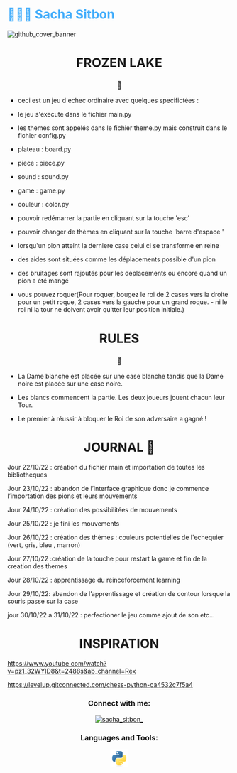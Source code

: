 <h1 style="color: #44AEFB;"> 👨🏻‍💻 Sacha Sitbon </h1>

![github_cover_banner]([[https://tenor.com/view/chess-game-play-move-gif-8090199.gif](https://www.google.com/url?sa=i&url=https%3A%2F%2Ftowardsdatascience.com%2Freinforcement-learning-rl-what-is-it-and-how-does-it-work-1962cf6db103&psig=AOvVaw18DYjmlIhX2Hcz7OaorqB_&ust=1674899640223000&source=images&cd=vfe&ved=0CA8QjRxqFwoTCLjIicK95_wCFQAAAAAdAAAAABAE)](https://res.cloudinary.com/dyd911kmh/image/upload/v1666973295/Q_Learning_Final_3344d28087.gif))



<h1 align="center">FROZEN LAKE</h1>
<h3 align="center">🤖</h3>

- ceci est un jeu d'echec ordinaire avec quelques specifictées : 

- le jeu s'execute dans le fichier main.py

- les themes sont appelés dans le fichier theme.py mais construit dans le fichier config.py

- plateau : board.py

- piece : piece.py

- sound : sound.py

- game : game.py

- couleur : color.py

- pouvoir redémarrer la partie en cliquant sur la touche 'esc' 

- pouvoir changer de thèmes en cliquant sur la touche 'barre d'espace ' 

- lorsqu'un pion atteint la derniere case celui ci se transforme en reine 

- des aides sont situées comme les déplacements possible d'un pion 

- des bruitages sont rajoutés pour les deplacements ou encore quand un pion a été mangé

- vous pouvez roquer(Pour roquer, bougez le roi de 2 cases vers la droite pour un petit roque, 2 cases vers la gauche pour un grand roque. - ni le roi ni la tour ne doivent avoir quitter leur position initiale.)
<h1 align="center">RULES</h1>
<h3 align="center">📁</h3>

- La Dame blanche est placée sur une case blanche tandis que la Dame noire est placée sur une case noire. 

- Les blancs commencent la partie. Les deux joueurs jouent chacun leur Tour.

- Le premier à réussir à bloquer le Roi de son adversaire a gagné !




<h1 align="center">JOURNAL 📰</h1>



Jour 22/10/22 :  création du fichier main et importation de toutes les bibliotheques

Jour 23/10/22 : abandon de l’interface graphique donc je commence l’importation des pions et leurs mouvements 

Jour 24/10/22 : création des possibilitées de mouvements 

Jour 25/10/22 : je fini les mouvements 

Jour 26/10/22 : création des thèmes : couleurs potentielles de l'echequier  (vert, gris, bleu , marron)

Jour 27/10/22 :création de la touche pour restart la game et fin de la creation des themes 


Jour 28/10/22 : apprentissage du reinceforcement learning 

Jour 29/10/22: abandon de l’apprentissage et création de contour lorsque la souris passe sur la case 

jour 30/10/22 a 31/10/22 : perfectioner le jeu comme ajout de son etc...





<h1 align="center">INSPIRATION</h1>

https://www.youtube.com/watch?v=pz1_32WYlD8&t=2488s&ab_channel=Rex


https://levelup.gitconnected.com/chess-python-ca4532c7f5a4



<h3 align="center">Connect with me:</h3>
<p align="center">
<a href="https://instagram.com/sacha_sitbon_" target="blank"><img align="center" src="https://raw.githubusercontent.com/rahuldkjain/github-profile-readme-generator/master/src/images/icons/Social/instagram.svg" alt="sacha_sitbon_" height="30" width="40" /></a>
</p>

<h3 align="center">Languages and Tools:</h3>
<p align="center"> <a href="https://www.python.org" target="_blank" rel="noreferrer"> <img src="https://raw.githubusercontent.com/devicons/devicon/master/icons/python/python-original.svg" alt="python" width="40" height="40"/> </a> </p>

